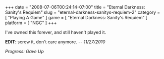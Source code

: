 +++
date = "2008-07-06T00:24:14-07:00"
title = "Eternal Darkness: Sanity's Requiem"
slug = "eternal-darkness-sanitys-requiem-2"
category = [ "Playing A Game" ]
game = [ "Eternal Darkness: Sanity's Requiem" ]
platform = [ "NGC" ]
+++

I've owned this forever, and still haven't played it.

<b>EDIT</b>: screw it, don't care anymore. <i>-- 11/27/2010</i>

<i>Progress: Gave Up</i>